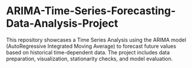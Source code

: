 # ARIMA-Time-Series-Forecasting-Data-Analysis-Project
This repository showcases a Time Series Analysis using the ARIMA model (AutoRegressive Integrated Moving Average) to forecast future values based on historical time-dependent data. The project includes data preparation, visualization, stationarity checks, and model evaluation.
